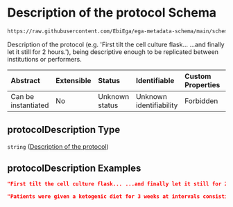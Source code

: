 # Description of the protocol Schema

```txt
https://raw.githubusercontent.com/EbiEga/ega-metadata-schema/main/schemas/EGA.protocol.json#/properties/protocolDescription
```

Description of the protocol (e.g. 'First tilt the cell culture flask... ...and finally let it still for 2 hours.'), being descriptive enough to be replicated between institutions or performers.

| Abstract            | Extensible | Status         | Identifiable            | Custom Properties | Additional Properties | Access Restrictions | Defined In                                                                       |
| :------------------ | :--------- | :------------- | :---------------------- | :---------------- | :-------------------- | :------------------ | :------------------------------------------------------------------------------- |
| Can be instantiated | No         | Unknown status | Unknown identifiability | Forbidden         | Allowed               | none                | [EGA.protocol.json\*](../../../schemas/EGA.protocol.json "open original schema") |

## protocolDescription Type

`string` ([Description of the protocol](ega-9-properties-description-of-the-protocol.md))

## protocolDescription Examples

```json
"First tilt the cell culture flask... ...and finally let it still for 2 hours."
```

```json
"Patients were given a ketogenic diet for 3 weeks at intervals consisting in..."
```
